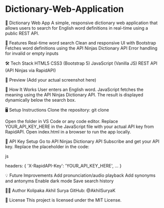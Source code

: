 # Dictionary-Web-Application

📘 Dictionary Web App
A simple, responsive dictionary web application that allows users to search for English word definitions in real-time using a public REST API.

🚀 Features
Real-time word search
Clean and responsive UI with Bootstrap
Fetches word definitions using the API Ninjas Dictionary API
Error handling for invalid or empty inputs

🛠️ Tech Stack
HTML5
CSS3 (Bootstrap 5)
JavaScript (Vanilla JS)
REST API (API Ninjas via RapidAPI)

📸 Preview
(Add your actual screenshot here)

🔧 How It Works
User enters an English word.
JavaScript fetches the meaning using the API Ninjas Dictionary API.
The result is displayed dynamically below the search box.

🖥️ Setup Instructions
Clone the repository:
git clone

Open the folder in VS Code or any code editor.
Replace YOUR_API_KEY_HERE in the JavaScript file with your actual API key from RapidAPI.
Open index.html in a browser to run the app locally.

🔐 API Key Setup
Go to API Ninjas Dictionary API
Subscribe and get your API key.
Replace the placeholder in the code:

js

headers: {
  'X-RapidAPI-Key': 'YOUR_API_KEY_HERE',
  ...
}

💡 Future Improvements
Add pronunciation/audio playback
Add synonyms and antonyms
Enable dark mode
Save search history

👨‍💻 Author
Kolipaka Akhil Surya
GitHub: @AkhilSuryaK

📄 License
This project is licensed under the MIT License.
